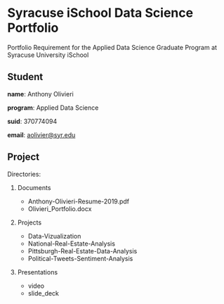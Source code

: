 # Syracuse iSchool Data Science Portfolio
Portfolio Requirement for the Applied Data Science Graduate Program at Syracuse University iSchool

## Student
**name**: Anthony Olivieri

**program**: Applied Data Science

**suid**: 370774094

**email**: aolivier@syr.edu

## Project
Directories:
1. Documents
    * Anthony-Olivieri-Resume-2019.pdf
    * Olivieri_Portfolio.docx

2. Projects
    * Data-Vizualization
    * National-Real-Estate-Analysis
    * Pittsburgh-Real-Estate-Data-Analysis
    * Political-Tweets-Sentiment-Analysis

3. Presentations
    * video
    * slide_deck

